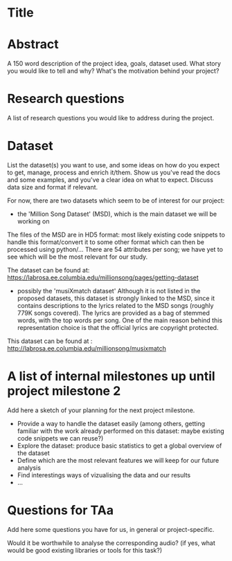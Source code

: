 # Title

# Abstract
A 150 word description of the project idea, goals, dataset used. What story you would like to tell and why? What's the motivation behind your project?

# Research questions
A list of research questions you would like to address during the project. 

# Dataset
List the dataset(s) you want to use, and some ideas on how do you expect to get, manage, process and enrich it/them. Show us you've read the docs and some examples, and you've a clear idea on what to expect. Discuss data size and format if relevant.

For now, there are two datasets which seem to be of interest for our project:

- the 'Million Song Dataset' (MSD), which is the main dataset we will be working on

The files of the MSD are in HD5 format: most likely existing code snippets to handle this format/convert it to some other format which can then be processed using python/...
There are 54 attributes per song; we have yet to see which will be the most relevant for our study.

The dataset can be found at:
https://labrosa.ee.columbia.edu/millionsong/pages/getting-dataset

- possibly the 'musiXmatch dataset'
Although it is not listed in the proposed datasets, this dataset is strongly linked to the MSD, since it contains descriptions to the lyrics related to the MSD songs (roughly 779K songs covered).
The lyrics are provided as a bag of stemmed words, with the top words per song. One of the main reason behind this representation choice is that the official lyrics are copyright protected.

This dataset can be found at :
http://labrosa.ee.columbia.edu/millionsong/musixmatch

# A list of internal milestones up until project milestone 2
Add here a sketch of your planning for the next project milestone.

- Provide a way to handle the dataset easily 
(among others, getting familiar with the work already performed on this dataset: maybe existing code snippets we can reuse?)
- Explore the dataset: produce basic statistics to get a global overview of the dataset
- Define which are the most relevant features we will keep for our future analysis
- Find interestings ways of vizualising the data and our results 
- ...

# Questions for TAa
Add here some questions you have for us, in general or project-specific.

Would it be worthwhile to analyse the corresponding audio? 
(if yes, what would be good existing libraries or tools for this task?)
